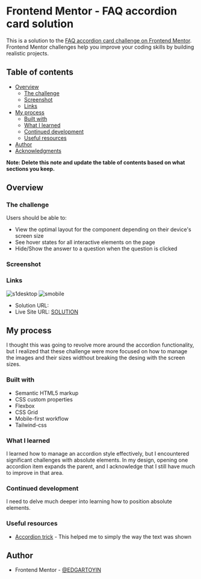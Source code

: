 # Frontend Mentor - FAQ accordion card solution

This is a solution to the [FAQ accordion card challenge on Frontend Mentor](https://www.frontendmentor.io/challenges/faq-accordion-card-XlyjD0Oam). Frontend Mentor challenges help you improve your coding skills by building realistic projects.

## Table of contents

- [Overview](#overview)
  - [The challenge](#the-challenge)
  - [Screenshot](#screenshot)
  - [Links](#links)
- [My process](#my-process)
  - [Built with](#built-with)
  - [What I learned](#what-i-learned)
  - [Continued development](#continued-development)
  - [Useful resources](#useful-resources)
- [Author](#author)
- [Acknowledgments](#acknowledgments)

**Note: Delete this note and update the table of contents based on what sections you keep.**

## Overview

### The challenge

Users should be able to:

- View the optimal layout for the component depending on their device's screen size
- See hover states for all interactive elements on the page
- Hide/Show the answer to a question when the question is clicked

### Screenshot

### Links
![s1desktop](https://github.com/EDGARTOYIN/faq-accordion-card-main/assets/57578565/d7ff4c73-3c14-4b26-b71d-ccfa9b1b6fee)
![smobile](https://github.com/EDGARTOYIN/faq-accordion-card-main/assets/57578565/27f64b13-f75e-4e5c-9c54-1c98cea7d8c2)

- Solution URL: [](https://github.com/EDGARTOYIN/faq-accordion-card-main/edit/main/README.md)
- Live Site URL: [SOLUTION](https://edgartoyin.github.io/faq-accordion-card-main/)

## My process

I thought this was going to revolve more around the accordion functionality, but I realized that these challenge were more focused on how to manage the images and their sizes widthout breaking the desing with the screen sizes.

### Built with

- Semantic HTML5 markup
- CSS custom properties
- Flexbox
- CSS Grid
- Mobile-first workflow
- Tailwind-css

### What I learned

I learned how to manage an accordion style effectively, but I encountered significant challenges with absolute elements. In my design, opening one accordion item expands the parent, and I acknowledge that I still have much to improve in that area.

### Continued development

I need to delve much deeper into learning how to position absolute elements.

### Useful resources

- [Accordion trick](https://www.youtube.com/watch?v=B_n4YONte5A&ab_channel=KevinPowell) - This helped me to simply the way the text was shown

## Author
- Frontend Mentor - [@EDGARTOYIN](https://www.frontendmentor.io/profile/EDGARTOYIN)
